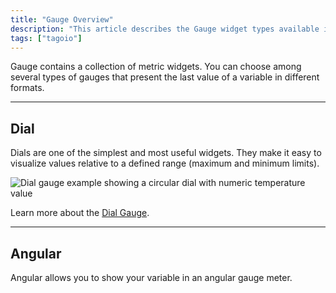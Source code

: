 ```yaml
---
title: "Gauge Overview"
description: "This article describes the Gauge widget types available in TagoIO and explains the Dial and Angular gauge types, including how they present a variable's last value and a link to more detail for the Dial gauge."
tags: ["tagoio"]
---
```


Gauge contains a collection of metric widgets. You can choose among several types of gauges that present the last value of a variable in different formats.

---

## Dial

Dials are one of the simplest and most useful widgets. They make it easy to visualize values relative to a defined range (maximum and minimum limits).

![Dial gauge example showing a circular dial with numeric temperature value](/docs_imagem/tagoio/gauge-overview-2.png)

Learn more about the [Dial Gauge](widgets/dial-widget).

---

## Angular

Angular allows you to show your variable in an angular gauge meter.